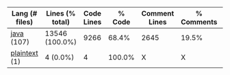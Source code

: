 |Lang (# files)|Lines (% total)|Code Lines|% Code|Comment Lines|% Comments|Blank Lines|% Blank|
| --- | --- | --- | --- | --- | --- | --- | --- |
|[java](https://github.com/FRCTeam5199/Robot-Code-2021/tree/master/statistics/java/lines_descending.md) (107)|13546 (100.0%)|9266|68.4%|2645|19.5%|1635|12.1%|
|[plaintext](https://github.com/FRCTeam5199/Robot-Code-2021/tree/master/statistics/plaintext/lines_descending.md) (1)|4 (0.0%)|4|100.0%|X|X|0|0.0%|